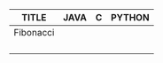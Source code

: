 |    TITLE                |     JAVA                   |       C                |      PYTHON     |  
| :----------------------:|:--------------------------:|:----------------------:|:---------------:|
|           Fibonacci     |                            |                        |                 |
|                         |                            |                        |                 |
|                         |                            |                        |                 |
|                         |                            |                        |                 |
|                         |                            |                        |                 |
 

